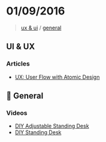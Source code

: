 # 01/09/2016

> [ux & ui](#ux--ui) / [general](#general)


## UI & UX

### Articles
- [UX: User Flow with Atomic Design](https://medium.com/atomic-design/ux-user-flow-with-atomic-design-2d832a7c2233#.4lvrxjsoa)


## :beers: General

### Videos
- [DIY Adjustable Standing Desk](https://www.youtube.com/watch?v=HA6gkh83hLg)
- [DIY Standing Desk](https://www.youtube.com/watch?v=whY_LeFFxgk)